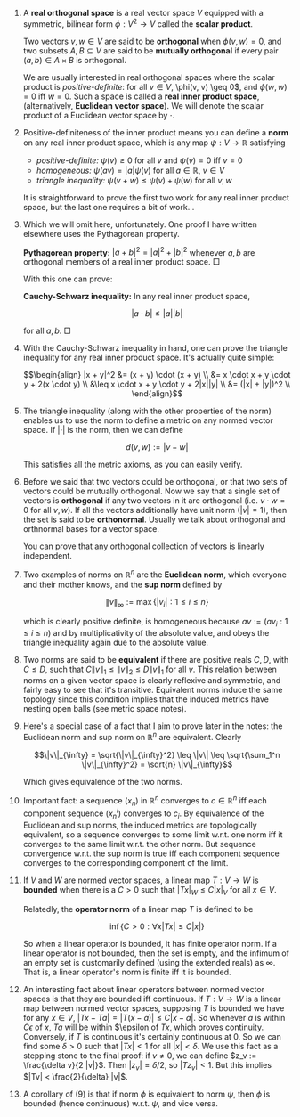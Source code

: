 1. A **real orthogonal space** is a real vector space $V$ equipped with a symmetric, bilinear form $\phi: V^2 \to V$ called the **scalar product**. 

    Two vectors $v, w \in V$ are said to be **orthogonal** when $\phi(v, w) = 0$, and two subsets $A, B \subseteq V$ are said to be **mutually orthogonal** if every pair $(a, b) \in A \times B$ is orthogonal.

    We are usually interested in real orthogonal spaces where the scalar product is *positive-definite*: for all  $v \in V$, \phi(v, v) \geq 0$, and $\phi(w, w) = 0$ iff $w = 0$. Such a space is called a **real inner product space**, (alternatively, **Euclidean vector space**). We will denote the scalar product of a Euclidean vector space by $\cdot$.

2. Positive-definiteness of the inner product means you can define a **norm** on any real inner product space, which is any map $\psi: V \to \mathbb{R}$ satisfying

     - *positive-definite:* $\psi(v) \geq 0$ for all $v$ and $\psi(v) = 0$ iff $v = 0$
     - *homogeneous:* $\psi(av) = |a| \psi(v)$ for all $a \in \mathbb{R}$, $v \in V$
     - *triangle inequality:* $\psi(v + w) \leq \psi(v) + \psi(w)$ for all $v, w$

    It is straightforward to prove the first two work for any real inner product space, but the last one requires a bit of work...

3. Which we will omit here, unfortunately. One proof I have written elsewhere uses the Pythagorean property.

    **Pythagorean  property:** $|a + b|^2 = |a|^2 + |b|^2$ whenever $a, b$ are orthogonal members of a real inner product space. $\Box$

    With this one can prove:

    **Cauchy-Schwarz inequality:** In any real inner product space,
    
    $$|a \cdot b| \leq |a| |b|$$

    for all $a, b$. $\Box$

4. With the Cauchy-Schwarz inequality in hand, one can prove the triangle inequality for any real inner product space. It's actually quite simple:

    $$\begin{align}
      |x + y|^2 &= (x + y) \cdot (x + y) \\
                &= x \cdot x + y \cdot y + 2(x \cdot y) \\
                &\leq x \cdot x + y \cdot y + 2|x||y| \\
                &= (|x| + |y|)^2 \\
      \end{align}$$

5. The triangle inequality (along with the other properties of the norm) enables us to use the norm to define a metric on any normed vector space. If $| \cdot |$ is the norm, then we can define

    $$d(v, w) := |v - w|$$

    This satisfies all the metric axioms, as you can easily verify.

6. Before we said that two vectors could be orthogonal, or that two sets of vectors could be mutually orthogonal. Now we say that a single set of vectors is **orthogonal** if any two vectors in it are orthogonal (i.e. $v \cdot w = 0$ for all $v, w$). If all the vectors additionally have unit norm ($|v| = 1$), then the set is said to be **orthonormal**. Usually we talk about orthogonal and orthnormal bases for a vector space. 

    You can prove that any orthogonal collection of vectors is linearly independent.

7. Two examples of norms on $\mathbb{R}^n$ are the **Euclidean norm**, which everyone and their mother knows, and the **sup norm** defined by

    $$\|v\|_{\infty} := \max\{|v_i| : 1 \leq i \leq n\}$$

    which is clearly positive definite, is homogeneous because $av := (a v_i : 1 \leq i \leq n)$ and by multiplicativity of the absolute value, and obeys the triangle inequality again due to the absolute value.

8. Two norms are said to be **equivalent** if there are positive reals $C, D$, with $C \leq D$, such that $C \|v\|_1 \leq \|v\|_2 \leq D \|v\|_1$ for all $v$. This relation between norms on a given vector space is clearly reflexive and symmetric, and fairly easy to see that it's transitive. Equivalent norms induce the same topology since this condition implies that the induced metrics have nesting open balls (see metric space notes).

9. Here's a special case of a fact that I aim to prove later in the notes:  the Euclidean norm and sup norm on $\mathbb{R}^n$ are equivalent. Clearly 

    $$\|v\|_{\infty} = \sqrt{\|v\|_{\infty}^2} \leq \|v\| \leq \sqrt{\sum_1^n \|v\|_{\infty}^2} = \sqrt{n} \|v\|_{\infty}$$

    Which gives equivalence of the two norms.


10. Important fact: a sequence $(x_n)$ in $\mathbb{R}^n$ converges to $c \in \mathbb{R}^n$ iff each component sequence $(x_n^i)$ converges to $c_i$. By equivalence of the Euclidean and sup norms, the induced metrics are topologically equivalent, so a sequence converges to some limit w.r.t. one norm iff it converges to the same limit w.r.t. the other norm. But sequence convergence w.r.t. the sup norm is true iff each component sequence converges to the corresponding component of the limit.


11. If $V$ and $W$ are normed vector spaces, a linear map $T: V \to W$ is **bounded** when there is a $C > 0$ such that $|Tx|_W \leq C |x|_V$ for all $x \in V$.

    Relatedly, the **operator norm** of a linear map $T$ is defined to be

    $$\inf \{ C > 0 : \forall x |Tx| \leq C |x|\}$$

    So when a linear operator is bounded, it has finite operator norm. If a linear operator is not bounded, then the set is empty, and the infimum of an empty set is customarily defined (using the extended reals) as $\infty$. That is, a linear operator's norm is finite iff it is bounded.

12. An interesting fact about linear operators between normed vector spaces is that they are bounded iff continuous. If $T: V \to W$ is a linear map between normed vector spaces, supposing $T$ is bounded we have for any $x \in V$, $|Tx - Ta| = |T(x - a)| \leq C |x - a|$. So whenever $a$ is within $C \epsilon$ of $x$, $Ta$ will be within $\epsilon of $Tx$, which proves continuity. Conversely, if $T$ is continuous it's certainly continuous at $0$. So we can find some $\delta > 0$ such that $|Tx| < 1$ for all $|x| < \delta$. We use this fact as a stepping stone to the final proof: if $v \neq 0$, we can define $z_v := \frac{\delta v}{2 |v|}$. Then $|z_v| = \delta/2$, so $|T z_v| < 1$. But this implies $|Tv| < \frac{2}{\delta} |v|$.

13. A corollary of (9) is that if norm $\phi$ is equivalent to norm $\psi$, then $\phi$ is bounded (hence continuous) w.r.t. $\psi$, and vice versa.
